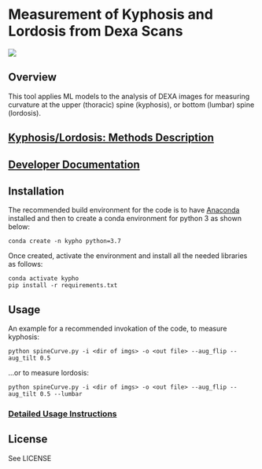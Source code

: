 # Measurement of Kyphosis and Lordosis from Dexa Scans

![](https://github.com/calico/myproject)

## Overview

This tool applies ML models to the analysis of DEXA images for measuring
curvature at the upper (thoracic) spine (kyphosis), or bottom (lumbar) spine (lordosis).

## [Kyphosis/Lordosis: Methods Description](docs/analysis.md)

## [Developer Documentation](docs/developer.md)

## Installation
The recommended build environment for the code is to have [Anaconda](https://docs.anaconda.com/anaconda/install/) installed and then to create a conda environment for python 3 as shown below:

```
conda create -n kypho python=3.7
```

Once created, activate the environment and install all the needed libraries as follows: 

``` 
conda activate kypho
pip install -r requirements.txt
```

## Usage 
An example for a recommended invokation of the code, to measure kyphosis:

```
python spineCurve.py -i <dir of imgs> -o <out file> --aug_flip --aug_tilt 0.5
```
...or to measure lordosis:
```
python spineCurve.py -i <dir of imgs> -o <out file> --aug_flip --aug_tilt 0.5 --lumbar
```
### [Detailed Usage Instructions](docs/getstarted.md)


## License

See LICENSE
